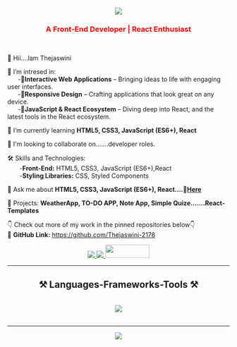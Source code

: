 <h1 align="center">
    <img src="https://readme-typing-svg.herokuapp.com/?font=Righteous&size=35&center=true&vCenter=true&width=500&height=70&duration=4000&lines=Hi+There!+👋;+I'm+Thejaswini+!;" />
</h1>

<h3 align="center" style="color:red;">A Front-End Developer | React Enthusiast</h3>


<br/>

<div align="left">
    
 👋 Hii....Iam Thejaswini
  
 🔭 I’m intresed in:<br> 
 &nbsp;&nbsp;&nbsp;&nbsp;&nbsp;&nbsp;-🎯**Interactive Web Applications** – Bringing ideas to life with engaging user interfaces.<br>
 &nbsp;&nbsp;&nbsp;&nbsp;&nbsp;&nbsp;-🎯**Responsive Design** – Crafting applications that look great on any device.<br>
 &nbsp;&nbsp;&nbsp;&nbsp;&nbsp;&nbsp;-🎯**JavaScript & React Ecosystem** – Diving deep into React, and the latest tools in the React ecosystem.<br>
 
 🌱 I’m currently learning **HTML5, CSS3, JavaScript (ES6+), React**

 💞 I'm looking to collaborate on.......developer roles.
 
 🛠️ Skills and Technologies:<br>
     &nbsp;&nbsp;&nbsp;&nbsp;&nbsp;&nbsp; -**Front-End:** HTML5, CSS3, JavaScript (ES6+),React <br>
     &nbsp;&nbsp;&nbsp;&nbsp;&nbsp;&nbsp; -**Styling Libraries:** CSS, Styled Components<br>

 💬 Ask me about **HTML5, CSS3, JavaScript (ES6+), React....🧐[Here](https://github.com/Thejaswini-2178)**

 🚀 Projects: **WeatherApp, TO-DO APP, Note App, Simple Quize.......React-Templates**<br>
  
 👇 Check out more of my work in the pinned repositories below👇<br>
 🔗 **GitHub Link:** https://github.com/Thejaswini-2178
 </div>
 
<div align="center"> 
  <a href="mailto:thejaswini.yss@gmail.com">
    <img src="https://img.shields.io/badge/Gmail-333333?style=for-the-badge&logo=gmail&logoColor=red" />
  </a>
  <a href="https://github.com/Thejaswini-2178" target="_blank">
    <img src="https://img.shields.io/badge/LinkedIn-0077B5?style=for-the-badge&logo=linkedin&logoColor=white" target="_blank" />
  </a>
  <a href="https://github.com/Thejaswini-2178" target="_blank">
     <img src="https://encrypted-tbn0.gstatic.com/images?q=tbn:ANd9GcT1Loj2RJP3vSiDvzSssQA7bb95bzqE2AeIeg&s" width="100px"; height="30px" target="_blank" /> <!-- sqlite, safari, google-chrome are other good icon options -->
  </a>
</div>

 <hr/>
<h2 align="center">⚒️ Languages-Frameworks-Tools ⚒️</h2>
<br/>
<div align="center">
    <img src="https://skillicons.dev/icons?i=html,css,javascript,react,vscode,github"/>
</div>

<br/>
<hr/>

<div align="center">
 <img src="https://readme-typing-svg.herokuapp.com/?font=Righteous&size=35&center=true&vCenter=true&width=500&height=70&duration=4000&lines=👋+Shoot+Me+a+Message+📩;" />
</div>

<br/>
